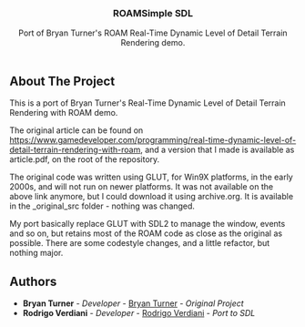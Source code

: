 <br/>
<p align="center">
  <h3 align="center">ROAMSimple SDL</h3>

  <p align="center">
    Port of Bryan Turner's ROAM Real-Time Dynamic Level of Detail Terrain Rendering demo.
    <br/>
    <br/>
  </p>
</p>



## About The Project

This is a port of Bryan Turner's Real-Time Dynamic Level of Detail Terrain Rendering with ROAM demo.

The original article can be found on https://www.gamedeveloper.com/programming/real-time-dynamic-level-of-detail-terrain-rendering-with-roam, and a version that I made is available as article.pdf, on the root of the repository.

The original code was written using GLUT, for Win9X platforms, in the early 2000s, and will not run on newer platforms. It was not available on the above link anymore, but I could download it using archive.org. It is available in the _original_src folder - nothing was changed.

My port basically replace GLUT with SDL2 to manage the window, events and so on, but retains most of the ROAM code as close as the original as possible. There are some codestyle changes, and a little refactor, but nothing major.

## Authors

* **Bryan Turner** - *Developer* - [Bryan Turner](https://www.gamedeveloper.com/programming/real-time-dynamic-level-of-detail-terrain-rendering-with-roam) - *Original Project*
* **Rodrigo Verdiani** - *Developer* - [Rodrigo Verdiani](www.roverdi.dev) - *Port to SDL*
